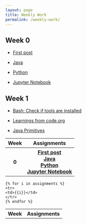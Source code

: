 ```yaml
---
layout: page
title: Weekly Work
permalink: /weekly-work/
---
```


## Week 0

* [First post](https://lwu1822.github.io/fastpages/markdown/2022/08/19/post-1.html)

* [Java](https://lwu1822.github.io/fastpages/2022/08/20/java.html)

* [Python](https://lwu1822.github.io/fastpages/2022/08/20/python.html)

* [Jupyter Notebook](https://lwu1822.github.io/fastpages/jupyter/2022/08/21/jupyter-notebook-1.html)

## Week 1

* [Bash: Check if tools are installed](https://lwu1822.github.io/fastpages/bash/2022/08/26/tools.html)

* [Learnings from code.org](https://lwu1822.github.io/fastpages/code.org/2022/08/28/code-org.html)

* [Java Primitives](https://lwu1822.github.io/fastpages/java/2022/08/28/primitives.html)



<table>
    <tr>
        <th>Week</th>
        <th>Assignments</th>
    </tr>
    
   <tr>
        <th>0</th>
        <th><a href="https://lwu1822.github.io/fastpages/2022/08/20/java.html">First post</a> <br> <a href="https://lwu1822.github.io/fastpages/2022/08/20/java.html">Java</a> <br> <a href="https://lwu1822.github.io/fastpages/2022/08/20/python.html">Python</a> <br> <a href="https://lwu1822.github.io/fastpages/jupyter/2022/08/21/jupyter-notebook-1.html">Jupyter Notebook</a></th>
   </tr>
   
</table>

<table>
    <tr>
        <th>Week</th>
        <th>Assignments</th>
    </tr>
    
    {% for i in assignments %}
    <tr>
    <td>{{i}}</td>
    </tr>
    {% endfor %}
</table>